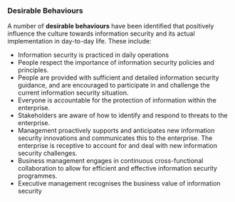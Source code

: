 ### Desirable Behaviours

A number of **desirable behaviours** have been identified that positively influence the culture towards information security and its actual implementation in day-to-day life. These include:
* Information security is practiced in daily operations
* People respect the importance of information security policies and principles. 
* People are provided with sufficient and detailed information security guidance, and are encouraged to participate in and challenge the current information security situation.
* Everyone is accountable for the protection of information within the enterprise.
* Stakeholders are aware of how to identify and respond to threats to the enterprise.
* Management proactively supports and anticipates new information security innovations and communicates this to the enterprise. The enterprise is receptive to account for and deal with new information security challenges.
* Business management engages in continuous cross-functional collaboration to allow for efficient and effective information security programmes.
* Executive management recognises the business value of information security

